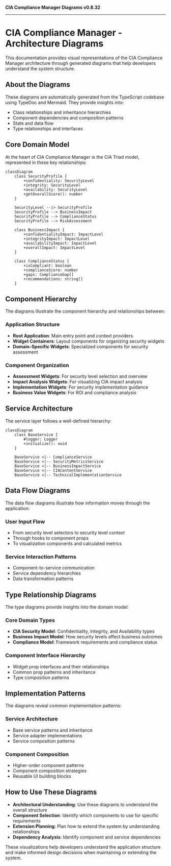 **CIA Compliance Manager Diagrams v0.8.32**

***

# CIA Compliance Manager - Architecture Diagrams

This documentation provides visual representations of the CIA Compliance Manager architecture through generated diagrams that help developers understand the system structure.

## About the Diagrams

These diagrams are automatically generated from the TypeScript codebase using TypeDoc and Mermaid. They provide insights into:

- Class relationships and inheritance hierarchies
- Component dependencies and composition patterns
- State and data flow
- Type relationships and interfaces

## Core Domain Model

At the heart of CIA Compliance Manager is the CIA Triad model, represented in these key relationships:

```mermaid
classDiagram
    class SecurityProfile {
        +confidentiality: SecurityLevel
        +integrity: SecurityLevel
        +availability: SecurityLevel
        +getOverallScore(): number
    }
    
    SecurityLevel --|> SecurityProfile
    SecurityProfile --> BusinessImpact
    SecurityProfile --> ComplianceStatus
    SecurityProfile --> RiskAssessment
    
    class BusinessImpact {
        +confidentialityImpact: ImpactLevel
        +integrityImpact: ImpactLevel
        +availabilityImpact: ImpactLevel
        +overallImpact: ImpactLevel
    }
    
    class ComplianceStatus {
        +isCompliant: boolean
        +complianceScore: number
        +gaps: ComplianceGap[]
        +recommendations: string[]
    }
```

## Component Hierarchy

The diagrams illustrate the component hierarchy and relationships between:

### Application Structure
- **Root Application**: Main entry point and context providers
- **Widget Containers**: Layout components for organizing security widgets
- **Domain-Specific Widgets**: Specialized components for security assessment

### Component Organization
- **Assessment Widgets**: For security level selection and overview
- **Impact Analysis Widgets**: For visualizing CIA impact analysis
- **Implementation Widgets**: For security implementation guidance
- **Business Value Widgets**: For ROI and compliance analysis

## Service Architecture 

The service layer follows a well-defined hierarchy:

```mermaid
classDiagram
    class BaseService {
        #logger: Logger
        +initialize(): void
    }
    
    BaseService <|-- ComplianceService
    BaseService <|-- SecurityMetricsService
    BaseService <|-- BusinessImpactService
    BaseService <|-- CIAContentService
    BaseService <|-- TechnicalImplementationService
```

## Data Flow Diagrams

The data flow diagrams illustrate how information moves through the application:

### User Input Flow
- From security level selectors to security level context
- Through hooks to component props
- To visualization components and calculated metrics

### Service Interaction Patterns
- Component-to-service communication
- Service dependency hierarchies
- Data transformation patterns

## Type Relationship Diagrams

The type diagrams provide insights into the domain model:

### Core Domain Types
- **CIA Security Model**: Confidentiality, Integrity, and Availability types
- **Business Impact Model**: How security levels affect business outcomes
- **Compliance Model**: Framework requirements and compliance status

### Component Interface Hierarchy
- Widget prop interfaces and their relationships
- Common prop patterns and inheritance
- Type composition patterns

## Implementation Patterns

The diagrams reveal common implementation patterns:

### Service Architecture
- Base service patterns and inheritance
- Service adapter implementations
- Service composition patterns

### Component Composition
- Higher-order component patterns
- Component composition strategies
- Reusable UI building blocks

## How to Use These Diagrams

- **Architectural Understanding**: Use these diagrams to understand the overall structure
- **Component Selection**: Identify which components to use for specific requirements
- **Extension Planning**: Plan how to extend the system by understanding relationships
- **Dependency Analysis**: Identify component and service dependencies

These visualizations help developers understand the application structure and make informed design decisions when maintaining or extending the system.
